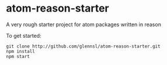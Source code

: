 # atom-reason-starter

A very rough starter project for atom packages written in reason

To get started:
```
git clone http://github.com/glennsl/atom-reason-starter.git
npm install
npm start
```
